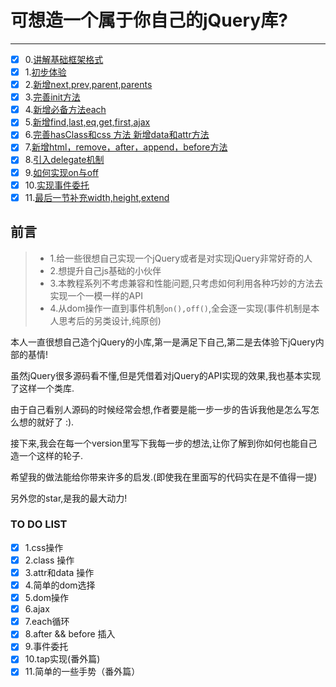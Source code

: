 # 可想造一个属于你自己的jQuery库?

---

- [x] 0.[讲解基础框架格式](https://github.com/MeCKodo/forchange/tree/master/lesson-0)
- [x] 1.[初步体验](https://github.com/MeCKodo/forchange/tree/master/lesson-1)
- [x] 2.[新增next,prev,parent,parents](https://github.com/MeCKodo/forchange/tree/master/lesson-2)
- [x] 3.[完善init方法](https://github.com/MeCKodo/forchange/tree/master/lesson-3)
- [x] 4.[新增必备方法each](https://github.com/MeCKodo/forchange/tree/master/lesson-4)
- [x] 5.[新增find,last,eq,get,first,ajax](https://github.com/MeCKodo/forchange/tree/master/lesson-5)
- [x] 6.[完善hasClass和css 方法 新增data和attr方法](https://github.com/MeCKodo/forchange/tree/master/lesson-6)
- [x] 7.[新增html，remove，after，append，before方法](https://github.com/MeCKodo/forchange/tree/master/lesson-7)
- [x] 8.[引入delegate机制](https://github.com/MeCKodo/forchange/tree/master/lesson-8)
- [x] 9.[如何实现on与off](https://github.com/MeCKodo/forchange/tree/master/lesson-9)
- [x] 10.[实现事件委托](https://github.com/MeCKodo/forchange/tree/master/lessonn-10)
- [x] 11.[最后一节补充width,height,extend](https://github.com/MeCKodo/forchange/tree/master/lessonn-11)

## 前言

> * 1.给一些很想自己实现一个jQuery或者是对实现jQuery非常好奇的人
> * 2.想提升自己js基础的小伙伴
> * 3.本教程系列不考虑兼容和性能问题,只考虑如何利用各种巧妙的方法去实现一个一模一样的API
> * 4.从dom操作一直到事件机制`on(),off()`,全会逐一实现(事件机制是本人思考后的另类设计,纯原创)


本人一直很想自己造个jQuery的小库,第一是满足下自己,第二是去体验下jQuery内部的基情!

虽然jQuery很多源码看不懂,但是凭借着对jQuery的API实现的效果,我也基本实现了这样一个类库.
 
由于自己看别人源码的时候经常会想,作者要是能一步一步的告诉我他是怎么写怎么想的就好了 :).

接下来,我会在每一个version里写下我每一步的想法,让你了解到你如何也能自己造一个这样的轮子.

希望我的做法能给你带来许多的启发.(即使我在里面写的代码实在是不值得一提)

另外您的star,是我的最大动力!

### TO DO LIST

- [x] 1.css操作
- [x] 2.class 操作
- [x] 3.attr和data 操作
- [x] 4.简单的dom选择
- [x] 5.dom操作
- [x] 6.ajax
- [x] 7.each循环
- [x] 8.after && before 插入
- [x] 9.事件委托
- [x] 10.tap实现(番外篇)
- [x] 11.简单的一些手势（番外篇）
